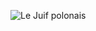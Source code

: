 ![Le Juif polonais](https://upload.wikimedia.org/wikipedia/commons/thumb/5/50/Gateway_Generating_Station_rectified.jpg/600px-Gateway_Generating_Station_rectified.jpg)
